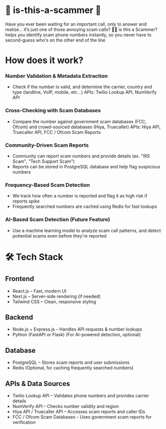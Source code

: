 # 📱 is-this-a-scammer 📱
Have you ever been waiting for an important call, only to answer and realize… it’s just one of those annoying scam calls? 🤦‍♂️
is this a Scammer? helps you identify scam phone numbers instantly, so you never have to second-guess who's on the other end of the line

# How does it work?
### Number Validation & Metadata Extraction
- Check if the number is valid, and determine the carrier, country and type (landline, VoIP, mobile, etc...) APIs: Twilio Lookup API, NumVerify API
### Cross-Checking with Scam Databases
- Compare the number against government scam databases (FCC, Ofcom) and crowd-sourced databases (Hiya, Truecaller) APIs: Hiya API, Truecaller API, FCC / Ofcom Scam Reports
### Community-Driven Scam Reports
- Community can report scam numbers and provide details (ex. "IRS Scam", "Tech Support Scam")
- Reports can be stored in PostgreSQL database and help flag suspicious numbers
### Frequency-Based Scam Detection
- We track how often a number is reported and flag it as high risk if reports spike
- Frequently searched numbers are cached using Redis for fast lookups
### AI-Based Scam Detection (Future Feature)
- Use a machine learning model to analyze scam call patterns, and detect potiential scams even before they're reported

# 🛠 Tech Stack
## Frontend
- React.js – Fast, modern UI
- Next.js – Server-side rendering (if needed)
- Tailwind CSS – Clean, responsive styling
## Backend
- Node.js + Express.js – Handles API requests & number lookups
- Python (FastAPI or Flask) (For AI-powered detection, optional)
## Database
- PostgreSQL – Stores scam reports and user submissions
- Redis (Optional, for caching frequently searched numbers)
## APIs & Data Sources
- Twilio Lookup API – Validates phone numbers and provides carrier details
- NumVerify API – Checks number validity and region
- Hiya API / Truecaller API – Accesses scam reports and caller IDs
- FCC / Ofcom Scam Databases – Uses government scam reports for verification
